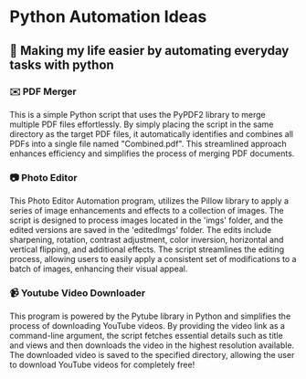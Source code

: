 # Python Automation Ideas

## 🚀 Making my life easier by automating everyday tasks with python 

### ✉️ PDF Merger

This is a simple Python script that uses the PyPDF2 library to merge multiple PDF files effortlessly. By simply placing the script in the same directory as the target PDF files, it automatically identifies and combines all PDFs into a single file named "Combined.pdf". This streamlined approach enhances efficiency and simplifies the process of merging PDF documents.

### 📷 Photo Editor

This Photo Editor Automation program, utilizes the Pillow library to apply a series of image enhancements and effects to a collection of images. The script is designed to process images located in the 'imgs' folder, and the edited versions are saved in the 'editedImgs' folder. The edits include sharpening, rotation, contrast adjustment, color inversion, horizontal and vertical flipping, and additional effects. The script streamlines the editing process, allowing users to easily apply a consistent set of modifications to a batch of images, enhancing their visual appeal.

### 📹 Youtube Video Downloader

This program is powered by the Pytube library in Python and simplifies the process of downloading YouTube videos. By providing the video link as a command-line argument, the script fetches essential details such as title and views and then downloads the video in the highest resolution available. The downloaded video is saved to the specified directory, allowing the user to download YouTube videos for completely free!
